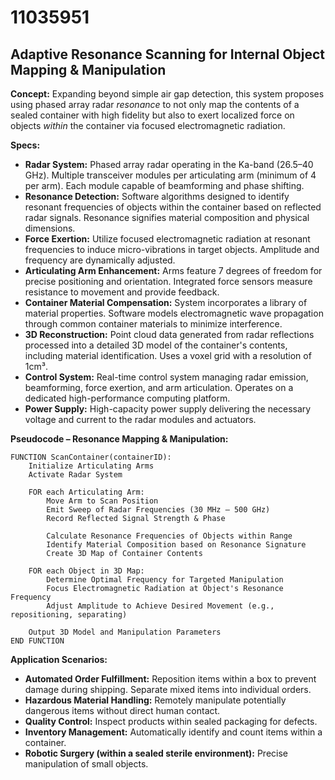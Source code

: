# 11035951

## Adaptive Resonance Scanning for Internal Object Mapping & Manipulation

**Concept:** Expanding beyond simple air gap detection, this system proposes using phased array radar *resonance* to not only map the contents of a sealed container with high fidelity but also to exert localized force on objects *within* the container via focused electromagnetic radiation.

**Specs:**

*   **Radar System:** Phased array radar operating in the Ka-band (26.5–40 GHz). Multiple transceiver modules per articulating arm (minimum of 4 per arm). Each module capable of beamforming and phase shifting.
*   **Resonance Detection:** Software algorithms designed to identify resonant frequencies of objects within the container based on reflected radar signals.  Resonance signifies material composition and physical dimensions.
*   **Force Exertion:** Utilize focused electromagnetic radiation at resonant frequencies to induce micro-vibrations in target objects. Amplitude and frequency are dynamically adjusted.
*   **Articulating Arm Enhancement:**  Arms feature 7 degrees of freedom for precise positioning and orientation. Integrated force sensors measure resistance to movement and provide feedback.
*   **Container Material Compensation:** System incorporates a library of material properties. Software models electromagnetic wave propagation through common container materials to minimize interference.
*   **3D Reconstruction:**  Point cloud data generated from radar reflections processed into a detailed 3D model of the container's contents, including material identification. Uses a voxel grid with a resolution of 1cm³.
*   **Control System:** Real-time control system managing radar emission, beamforming, force exertion, and arm articulation. Operates on a dedicated high-performance computing platform.
*   **Power Supply:** High-capacity power supply delivering the necessary voltage and current to the radar modules and actuators.

**Pseudocode – Resonance Mapping & Manipulation:**

```
FUNCTION ScanContainer(containerID):
    Initialize Articulating Arms
    Activate Radar System

    FOR each Articulating Arm:
        Move Arm to Scan Position
        Emit Sweep of Radar Frequencies (30 MHz – 500 GHz)
        Record Reflected Signal Strength & Phase

        Calculate Resonance Frequencies of Objects within Range
        Identify Material Composition based on Resonance Signature
        Create 3D Map of Container Contents

    FOR each Object in 3D Map:
        Determine Optimal Frequency for Targeted Manipulation
        Focus Electromagnetic Radiation at Object's Resonance Frequency
        Adjust Amplitude to Achieve Desired Movement (e.g., repositioning, separating)

    Output 3D Model and Manipulation Parameters
END FUNCTION
```

**Application Scenarios:**

*   **Automated Order Fulfillment:**  Reposition items within a box to prevent damage during shipping. Separate mixed items into individual orders.
*   **Hazardous Material Handling:**  Remotely manipulate potentially dangerous items without direct human contact.
*   **Quality Control:**  Inspect products within sealed packaging for defects.
*   **Inventory Management:**  Automatically identify and count items within a container.
*   **Robotic Surgery (within a sealed sterile environment):**  Precise manipulation of small objects.